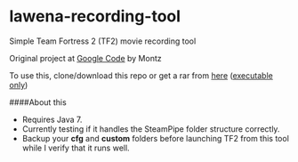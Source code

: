 lawena-recording-tool
=====================

Simple Team Fortress 2 (TF2) movie recording tool

Original project at [Google Code](http://code.google.com/p/lawenarecordingtool/) by Montz

To use this, clone/download this repo or get a rar from
[here](https://dl.dropboxusercontent.com/u/74380/tf2/lwrt/lawena-steampipe.rar) ([executable only](https://dl.dropboxusercontent.com/u/74380/tf2/lwrt/lawena-jaronly.rar))

####About this
- Requires Java 7.
- Currently testing if it handles the SteamPipe folder structure correctly.
- Backup your **cfg** and **custom** folders before launching TF2 from this tool while I verify that it runs well.
